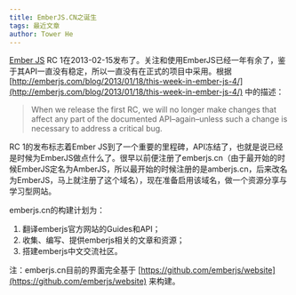 ```yaml
---
title: EmberJS.CN之诞生
tags: 最近文章
author: Tower He
---
```


[Ember JS](http://emberjs.com) RC
1在2013-02-15发布了。关注和使用EmberJS已经一年有余了，鉴于其API一直没有稳定，所以一直没有在正式的项目中采用。根据 [http://emberjs.com/blog/2013/01/18/this-week-in-ember-js-4/](http://emberjs.com/blog/2013/01/18/this-week-in-ember-js-4/) 中的描述：

> When we release the first RC, we will no longer make changes that
> affect any part of the documented API–again–unless such a change is
> necessary to address a critical bug.

RC 1的发布标志着Ember
JS到了一个重要的里程碑，API冻结了，也就是说已经是时候为EmberJS做点什么了。很早以前便注册了emberjs.cn（由于最开始的时候EmberJS定名为AmberJS，所以最开始的时候注册的是amberjs.cn，后来改名为EmberJS，马上就注册了这个域名），现在准备启用该域名，做一个资源分享与学习型网站。

emberjs.cn的构建计划为：

1. 翻译emberjs官方网站的Guides和API；
2. 收集、编写、提供emberjs相关的文章和资源；
3. 搭建emberjs中文交流社区。

注：emberjs.cn目前的界面完全基于 [https://github.com/emberjs/website](https://github.com/emberjs/website)
来构建。
